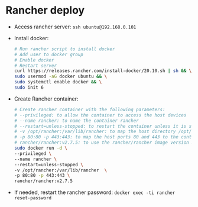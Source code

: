 # Rancher deploy

- Access rancher server: `ssh ubuntu@192.168.0.101`
- Install docker:

  ```sh
  # Run rancher script to install docker
  # Add user to docker group
  # Enable docker
  # Restart server
  curl https://releases.rancher.com/install-docker/20.10.sh | sh && \
  sudo usermod -aG docker ubuntu && \
  sudo systemctl enable docker && \
  sudo init 6
  ```

- Create Rancher container:

  ```sh
  # Create rancher container with the following parameters:
  # --privileged: to allow the container to access the host devices
  # --name rancher: to name the container rancher
  # --restart=unless-stopped: to restart the container unless it is stopped
  # -v /opt/rancher:/var/lib/rancher: to map the host directory /opt/rancher to the container directory /var/lib/rancher
  # -p 80:80 -p 443:443: to map the host ports 80 and 443 to the container ports 80 and 443
  # rancher/rancher:v2.7.5: to use the rancher/rancher image version 2.7.5
  sudo docker run -d \
  --privileged \
  --name rancher \
  --restart=unless-stopped \
  -v /opt/rancher:/var/lib/rancher  \
  -p 80:80 -p 443:443 \
  rancher/rancher:v2.7.5

  ```

- If needed, restart the rancher password: `docker exec -ti rancher reset-password`

